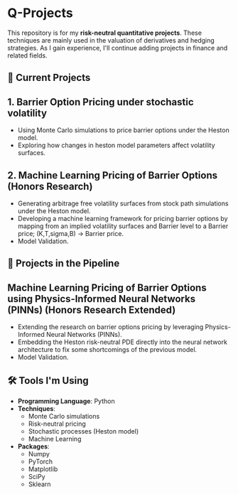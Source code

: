 # Q-Projects

This repository is for my **risk-neutral quantitative projects**. These techniques are mainly used in the valuation of derivatives and hedging strategies. As I gain experience, I'll continue adding projects in finance and related fields.

## 📘 Current Projects

## 1. Barrier Option Pricing under stochastic volatility
- Using Monte Carlo simulations to price barrier options under the Heston model.
- Exploring how changes in heston model parameters affect volatility surfaces.

## 2. Machine Learning Pricing of Barrier Options (Honors Research)
- Generating arbitrage free volatility surfaces from stock path simulations under the Heston model.
- Developing a machine learning framework for pricing barrier options by mapping from an implied volatility surfaces and Barrier level to a Barrier price; (K,T,sigma,B) -> Barrier price.
- Model Validation.

## 🚀 Projects in the Pipeline

## Machine Learning Pricing of Barrier Options using Physics-Informed Neural Networks (PINNs) (Honors Research Extended)
- Extending the research on barrier options pricing by leveraging Physics-Informed Neural Networks (PINNs).
- Embedding the Heston risk-neutral PDE directly into the neural network architecture to fix some shortcomings of the previous model.
- Model Validation.


## 🛠 Tools I'm Using
- **Programming Language**: Python
- **Techniques**:
  - Monte Carlo simulations
  - Risk-neutral pricing
  - Stochastic processes (Heston model)
  - Machine Learning
- **Packages**:
  - Numpy
  - PyTorch
  - Matplotlib
  - SciPy
  - Sklearn
